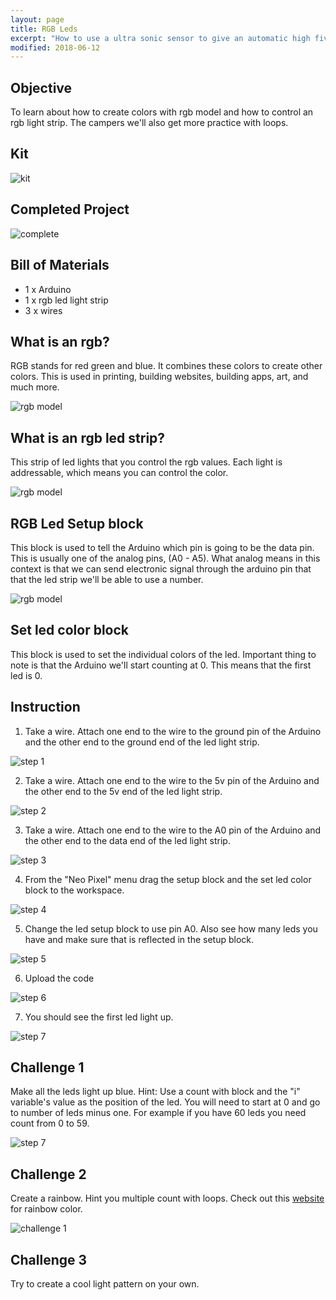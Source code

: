 ```yaml
---
layout: page
title: RGB Leds
excerpt: "How to use a ultra sonic sensor to give an automatic high five."
modified: 2018-06-12
---
```


## Objective

To learn about how to create colors with rgb model and how to control an rgb light strip.  The campers we'll also get more practice with loops.

## Kit

![kit](/images/summer-camp/day-2/rbg-led-strip/kit.jpg)

## Completed Project

![complete](/images/summer-camp/day-2/rbg-led-strip/challenge-1.jpg)

 
## Bill of Materials 

- 1 x Arduino 
- 1 x rgb led light strip
- 3 x wires

## What is an rgb?

RGB stands for red green and blue.  It combines these colors to create other colors.  This is used in printing, building websites, building apps, art, and much more.

![rgb model](/images/summer-camp/day-2/rbg-led-strip/rgb.gif#img-phone)


## What is an rgb led strip?

This strip of led lights that you control the rgb values.  Each light is addressable, which means you can control the color.

![rgb model](/images/summer-camp/day-2/rbg-led-strip/rgb-led-strip.jpg)


## RGB Led Setup block

This block is used to tell the Arduino which pin is going to be the data pin.  This is usually one of the analog pins, (A0 - A5).  What analog means in this context is that we can send electronic signal through the arduino pin that that the led strip we'll be able to use a number.

![rgb model](/images/summer-camp/day-2/rbg-led-strip/setup-block.png)


## Set led color block

This block is used to set the individual colors of the led.  Important thing to note is that the Arduino we'll start counting at 0.  This means that the first led is 0.

## Instruction

1) Take a wire. Attach one end to the wire to the ground pin of the Arduino and the other end to the ground end of the led light strip.

![step 1](/images/summer-camp/day-2/rbg-led-strip/step_1.jpg)

2) Take a wire. Attach one end to the wire to the 5v pin of the Arduino and the other end to the 5v end of the led light strip.

![step 2](/images/summer-camp/day-2/rbg-led-strip/step_2.jpg)

3) Take a wire. Attach one end to the wire to the A0 pin of the Arduino and the other end to the data end of the led light strip.

![step 3](/images/summer-camp/day-2/rbg-led-strip/step_3.jpg)

4) From the "Neo Pixel" menu drag the setup block and the set led color block to the workspace.

![step 4](/images/summer-camp/day-2/rbg-led-strip/step_4.png#img-phone)

5) Change the led setup block to use pin A0.  Also see how many leds you have and make sure that is reflected in the setup block.

![step 5](/images/summer-camp/day-2/rbg-led-strip/step_5.png#img-phone)

6) Upload the code

![step 6](/images/upload-1.png)

7) You should see the first led light up.

![step 7](/images/summer-camp/day-2/rbg-led-strip/step_7.jpg)

## Challenge 1

Make all the leds light up blue.  Hint: Use a count with block and the "i" variable's value as the position of the led.  You will need to start at 0 and go to number of leds minus one.  For example if you have 60 leds you need count from 0 to 59.

![step 7](/images/summer-camp/day-2/rbg-led-strip/challenge-2.jpg)


## Challenge 2

Create a rainbow.  Hint you multiple count with  loops.  Check out this [website](https://eo.ucar.edu/kids/sky/colors1.htm) for rainbow color.

![challenge 1](/images/summer-camp/day-2/rbg-led-strip/challenge-1.jpg)


## Challenge 3

Try to create a cool light pattern on your own.










